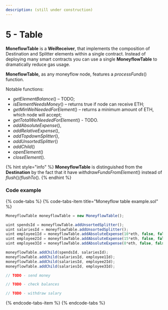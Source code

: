 ```yaml
---
description: (still under construction)
---
```


# 5 - Table

**MoneflowTable** is a **WeiReceiver**,  that implements the composition of Destination and Splitter elements within a single contract. Instead of deploying many smart contracts you can use a single **MoneyflowTable** to dramatically reduce gas usage.

**MoneflowTable,** as any moneyflow node, features a _processFunds_\(\) function.

Notable functions:

* _getElementBalance_\(\) – TODO;
* _isElementNeedsMoney_\(\) – returns true if node can receive ETH;
* _getMinWeiNeededForElement_\(\) – returns a minimum amount of ETH, which node will accept;
* _getTotalWeiNeededForElement_\(\) - TODO.
* _addAbsoluteExpense_\(\), 
* _addRelativeExpense_\(\), 
* _addTopdownSplitter_\(\), 
* _addUnsortedSplitter_\(\) 
* _addChild_\(\)
* _openElement_\(\)
* _closeElement_\(\).

{% hint style="info" %}
**MoneyflowTable** is distinguished from the **Destination** by the fact that it have _withdrawFundsFromElement_\(\) instead of _flush_\(\)/_flushTo_\(\).
{% endhint %}

### Code example

{% code-tabs %}
{% code-tabs-item title="Moneyflow table example.sol" %}
```javascript
MoneyflowTable moneyflowTable = new MoneyflowTable();

uint spendsId = moneyflowTable.addUnsortedSplitter();
uint salariesId = moneyflowTable.addUnsortedSplitter();
uint employee1Id = moneyflowTable.addAbsoluteExpense(10*eth, false, false, 0, outputForEmployee1);
uint employee2Id = moneyflowTable.addAbsoluteExpense(15*eth, false, false, 0, outputForEmployee2);
uint employee3Id = moneyflowTable.addAbsoluteExpense(8*eth, false, false, 0, outputForEmployee3);

moneyflowTable.addChild(spendsId, salariesId);
moneyflowTable.addChild(salariesId, employee1Id);
moneyflowTable.addChild(salariesId, employee2Id);
moneyflowTable.addChild(salariesId, employee3Id);

// TODO - send money

// TODO - check balances

// TODO - withdraw salary

```
{% endcode-tabs-item %}
{% endcode-tabs %}

